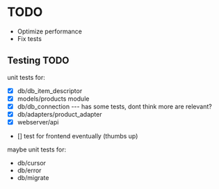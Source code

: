 # TODO

- Optimize performance
- Fix tests

## Testing TODO

unit tests for:
- [X] db/db_item_descriptor
- [X] models/products module
- [X] db/db_connection --- has some tests, dont think more are relevant?
- [X] db/adapters/product_adapter
- [x] webserver/api
- [] test for frontend eventually (thumbs up)

maybe unit tests for:
- db/cursor
- db/error
- db/migrate
